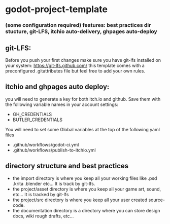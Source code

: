 # godot-project-template
### (some configuration required) features: best practices dir stucture, git-LFS, itchio auto-delivery, ghpages auto-deploy

## git-LFS:
Before you push your first changes make sure you have git-lfs installed on your system:
https://git-lfs.github.com/
this template comes with a preconfigured .gitattributes file but feel free to add your own rules.

## itchio and ghpages auto deploy:
you will need to generate a key for both itch.io and github.
Save them with the following variable names in your account settings:
* GH_CREDENTIALS
* BUTLER_CREDENTIALS

You will need to set some Global variables at the top of the following yaml files
* .github/workflows/godot-ci.yml
* .github/workflows/publish-to-itchio.yml

## directory structure and best practices

* the import directory is where you keep all your working files like .psd .krita .blender etc... It is track by git-lfs.
* the project/asset directory is where you keep all your game art, sound, etc... It is tracked by git-lfs
* the project/src directory is where you keep all your user created source-code.
* the documentation directory is a directory where you can store design docs, wiki rough drafts, etc...
